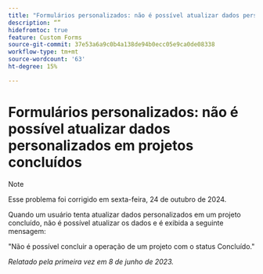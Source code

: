 ```yaml
---
title: "Formulários personalizados: não é possível atualizar dados personalizados em projetos concluídos"
description: “”
hidefromtoc: true
feature: Custom Forms
source-git-commit: 37e53a6a9c0b4a138de94b0ecc05e9ca0de08338
workflow-type: tm+mt
source-wordcount: '63'
ht-degree: 15%

---
```



# Formulários personalizados: não é possível atualizar dados personalizados em projetos concluídos

>[!NOTE]
>
>Esse problema foi corrigido em sexta-feira, 24 de outubro de 2024.

Quando um usuário tenta atualizar dados personalizados em um projeto concluído, não é possível atualizar os dados e é exibida a seguinte mensagem:

&quot;Não é possível concluir a operação de um projeto com o status Concluído.&quot;

_Relatado pela primeira vez em 8 de junho de 2023._
